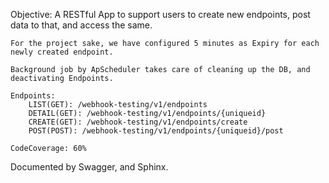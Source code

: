 Objective:
A RESTful App to support users to create new endpoints, post data to that, and access the same.

    For the project sake, we have configured 5 minutes as Expiry for each newly created endpoint.

    Background job by ApScheduler takes care of cleaning up the DB, and deactivating Endpoints.

    Endpoints:
        LIST(GET): /webhook-testing/v1/endpoints
        DETAIL(GET): /webhook-testing/v1/endpoints/{uniqueid}
        CREATE(GET): /webhook-testing/v1/endpoints/create
        POST(POST): /webhook-testing/v1/endpoints/{uniqueid}/post

    CodeCoverage: 60%
Documented by Swagger, and Sphinx.
